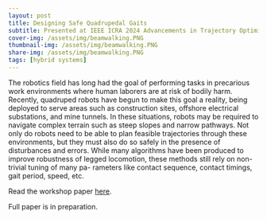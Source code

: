 ```yaml
---
layout: post
title: Designing Safe Quadrupedal Gaits
subtitle: Presented at IEEE ICRA 2024 Advancements in Trajectory Optimization and Model Predictive Control for Legged Systems Workshop
cover-img: /assets/img/beamwalking.PNG
thumbnail-img: /assets/img/beamwalking.PNG
share-img: /assets/img/beamwalking.PNG
tags: [hybrid systems]
---
```

The robotics field has long had the goal of performing tasks in precarious work environments where human laborers are at risk of bodily harm. 
Recently, quadruped robots have begun to make this goal a reality, being deployed to serve areas such as construction sites, offshore electrical substations, and mine tunnels. 
In these situations, robots may be required to navigate complex terrain such as steep slopes and narrow pathways. 
Not only do robots need to be able to plan feasible trajectories through these environments, but they must also do so safely in the presence of disturbances and errors. 
While many algorithms have been produced to improve robustness of legged locomotion, these methods still rely on non-trivial tuning of many pa- rameters like contact sequence, contact timings, gait period, speed, etc.

Read the workshop paper [here](https://atompc-workshop.github.io/papers/).

Full paper is in preparation.
